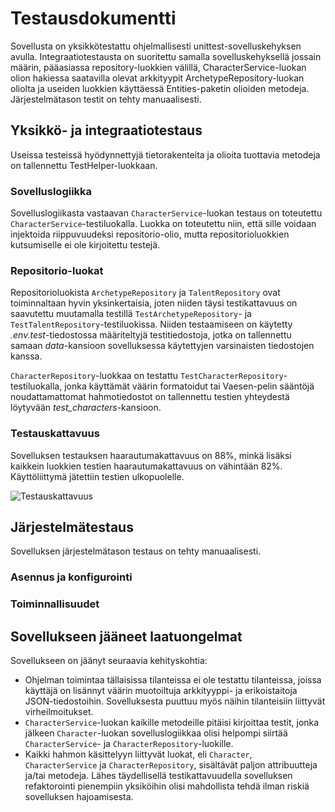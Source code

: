# Testausdokumentti

Sovellusta on yksikkötestattu ohjelmallisesti unittest-sovelluskehyksen avulla. Integraatiotestausta on suoritettu samalla sovelluskehyksellä jossain määrin, pääasiassa repository-luokkien välillä, CharacterService-luokan olion hakiessa saatavilla olevat arkkityypit ArchetypeRepository-luokan oliolta ja useiden luokkien käyttäessä Entities-paketin olioiden metodeja. Järjestelmätason testit on tehty manuaalisesti.

## Yksikkö- ja integraatiotestaus

Useissa testeissä hyödynnettyjä tietorakenteita ja olioita tuottavia metodeja on tallennettu TestHelper-luokkaan.

### Sovelluslogiikka

Sovelluslogiikasta vastaavan `CharacterService`-luokan testaus on toteutettu `CharacterService`-testiluokalla. Luokka on toteutettu niin, että sille voidaan injektoida riippuvuudeksi repositorio-olio, mutta repositorioluokkien kutsumiselle ei ole kirjoitettu testejä.

### Repositorio-luokat

Repositorioluokista `ArchetypeRepository` ja `TalentRepository` ovat toiminnaltaan hyvin yksinkertaisia, joten niiden täysi testikattavuus on saavutettu muutamalla testillä `TestArchetypeRepository`- ja `TestTalentRepository`-testiluokissa. Niiden testaamiseen on käytetty _.env.test_-tiedostossa määriteltyjä testitiedostoja, jotka on tallennettu samaan _data_-kansioon sovelluksessa käytettyjen varsinaisten tiedostojen kanssa.

`CharacterRepository`-luokkaa on testattu `TestCharacterRepository`-testiluokalla, jonka käyttämät väärin formatoidut tai Vaesen-pelin sääntöjä noudattamattomat hahmotiedostot on tallennettu testien yhteydestä löytyvään _test_characters_-kansioon.

### Testauskattavuus

Sovelluksen testauksen haarautumakattavuus on 88%, minkä lisäksi kaikkein luokkien testien haarautumakattavuus on vähintään 82%. Käyttöliittymä jätettiin testien ulkopuolelle.

![Testauskattavuus](.kuvat/CoverageReport_2022_05_14.png)

## Järjestelmätestaus

Sovelluksen järjestelmätason testaus on tehty manuaalisesti.

### Asennus ja konfigurointi

### Toiminnallisuudet

## Sovellukseen jääneet laatuongelmat

Sovellukseen on jäänyt seuraavia kehityskohtia:

- Ohjelman toimintaa tällaisissa tilanteissa ei ole testattu tilanteissa, joissa käyttäjä on lisännyt väärin muotoiltuja arkkityyppi- ja erikoistaitoja JSON-tiedostoihin. Sovelluksesta puuttuu myös näihin tilanteisiin liittyvät virheilmoitukset.
- `CharacterService`-luokan kaikille metodeille pitäisi kirjoittaa testit, jonka jälkeen `Character`-luokan sovelluslogiikkaa olisi helpompi siirtää `CharacterService`- ja `CharacterRepository`-luokille.
- Kaikki hahmon käsittelyyn liittyvät luokat, eli `Character`, `CharacterService` ja `CharacterRepository`, sisältävät paljon attribuutteja ja/tai metodeja. Lähes täydellisellä testikattavuudella sovelluksen refaktorointi pienempiin yksiköihin olisi mahdollista tehdä ilman riskiä sovelluksen hajoamisesta.